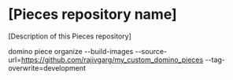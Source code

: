 # [Pieces repository name]
[Description of this Pieces repository]

domino piece organize --build-images --source-url=https://github.com/rajivgarg/my_custom_domino_pieces --tag-overwrite=development
